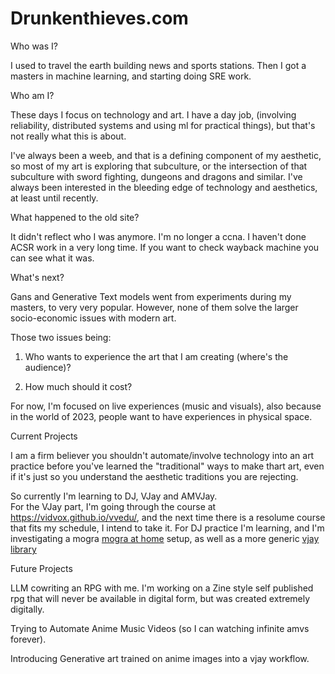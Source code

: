 # Drunkenthieves.com

Who was I?

I used to travel the earth building news and sports stations. Then I got a masters in machine learning, and starting doing SRE work. 


Who am I?

These days I focus on technology and art. 
I have a day job, (involving reliability, distributed systems and using ml for practical things), but that's not really what this is about. 

I've always been a weeb, and that is a defining component of my aesthetic, so most of my art is exploring that subculture, or the intersection of that subculture with sword fighting, dungeons and dragons and similar. 
I've always been interested in the  bleeding edge of technology and aesthetics, at least until recently.

What happened to the old site?

It didn't reflect who I was anymore. I'm no longer a ccna. I haven't done ACSR work in a very long time. 
If you want to check wayback machine you can see what it was. 

What's next?

Gans and Generative Text models went from experiments during my masters, to very very popular. However, none of them solve the larger socio-economic issues with modern art.

Those two issues being:

1. Who wants to experience the art that I am creating (where's the audience)?

2. How much should it cost?


For now, I'm focused on live experiences (music and visuals), also because in the world of 2023, people want to have experiences in physical space. 


Current Projects

I am a firm believer you shouldn't automate/involve technology into an art practice before you've learned the "traditional" ways to make thart art, even if it's just so you understand the aesthetic traditions you are rejecting.

So currently I'm learning to DJ, VJay and AMVJay.  
For the VJay part, I'm going through the course at https://vidvox.github.io/vvedu/, and the next time there is a resolume course that fits my schedule, I intend to take it. 
For DJ practice I'm learning, and I'm investigating a mogra [mogra at home](https://drunkenthieves.com/mogra) setup, as well as a more generic [vjay library](https://drunkenthieves.com/vjay-library)

Future Projects

LLM cowriting an RPG with me. I'm working on a Zine style self published rpg that will never be available in digital form, but was created extremely digitally.

Trying to Automate Anime Music Videos (so I can watching infinite amvs forever). 

Introducing Generative art trained on anime images into a vjay workflow.
